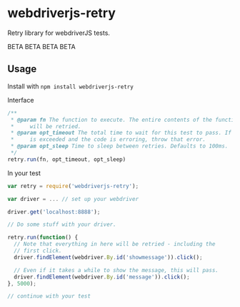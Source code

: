 webdriverjs-retry
=================

Retry library for webdriverJS tests.

BETA BETA BETA BETA

Usage
-----

Install with `npm install webdriverjs-retry`

Interface
```javascript
/**
 * @param fn The function to execute. The entire contents of the function
 *     will be retried.
 * @param opt_timeout The total time to wait for this test to pass. If the timeout
 *     is exceeded and the code is erroring, throw that error.
 * @param opt_sleep Time to sleep between retries. Defaults to 100ms.
 */
retry.run(fn, opt_timeout, opt_sleep)
```

In your test

```javascript
var retry = require('webdriverjs-retry');

var driver = ... // set up your webdriver

driver.get('localhost:8888');

// Do some stuff with your driver.

retry.run(function() {
  // Note that everything in here will be retried - including the
  // first click.
  driver.findElement(webdriver.By.id('showmessage')).click();

  // Even if it takes a while to show the message, this will pass.
  driver.findElement(webdriver.By.id('message')).click();
}, 5000);

// continue with your test

```
